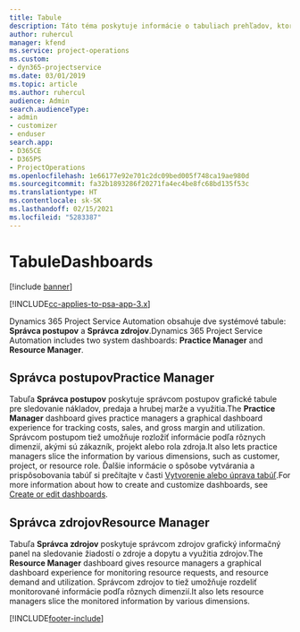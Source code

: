 ```yaml
---
title: Tabule
description: Táto téma poskytuje informácie o tabuliach prehľadov, ktoré sú zahrnuté Dynamics 365 Project Service Automation.
author: ruhercul
manager: kfend
ms.service: project-operations
ms.custom:
- dyn365-projectservice
ms.date: 03/01/2019
ms.topic: article
ms.author: ruhercul
audience: Admin
search.audienceType:
- admin
- customizer
- enduser
search.app:
- D365CE
- D365PS
- ProjectOperations
ms.openlocfilehash: 1e66177e92e701c2dc09bed005f748ca19ae980d
ms.sourcegitcommit: fa32b1893286f20271fa4ec4be8fc68bd135f53c
ms.translationtype: HT
ms.contentlocale: sk-SK
ms.lasthandoff: 02/15/2021
ms.locfileid: "5283387"
---
```

# <a name="dashboards"></a><span data-ttu-id="bea33-103">Tabule</span><span class="sxs-lookup"><span data-stu-id="bea33-103">Dashboards</span></span>

[!include [banner](../includes/psa-now-project-operations.md)]

[!INCLUDE[cc-applies-to-psa-app-3.x](../includes/cc-applies-to-psa-app-3x.md)]

<span data-ttu-id="bea33-104">Dynamics 365 Project Service Automation obsahuje dve systémové tabule: **Správca postupov** a **Správca zdrojov**.</span><span class="sxs-lookup"><span data-stu-id="bea33-104">Dynamics 365 Project Service Automation includes two system dashboards: **Practice Manager** and **Resource Manager**.</span></span>

## <a name="practice-manager"></a><span data-ttu-id="bea33-105">Správca postupov</span><span class="sxs-lookup"><span data-stu-id="bea33-105">Practice Manager</span></span> 

<span data-ttu-id="bea33-106">Tabuľa **Správca postupov** poskytuje správcom postupov grafické tabule pre sledovanie nákladov, predaja a hrubej marže a využitia.</span><span class="sxs-lookup"><span data-stu-id="bea33-106">The **Practice Manager** dashboard gives practice managers a graphical dashboard experience for tracking costs, sales, and gross margin and utilization.</span></span> <span data-ttu-id="bea33-107">Správcom postupom tiež umožňuje rozložiť informácie podľa rôznych dimenzií, akými sú zákazník, projekt alebo rola zdroja.</span><span class="sxs-lookup"><span data-stu-id="bea33-107">It also lets practice managers slice the information by various dimensions, such as customer, project, or resource role.</span></span> <span data-ttu-id="bea33-108">Ďalšie informácie o spôsobe vytvárania a prispôsobovania tabúľ si prečítajte v časti [Vytvorenie alebo úprava tabúľ](https://docs.microsoft.com/dynamics365/customerengagement/on-premises/customize/create-edit-dashboards).</span><span class="sxs-lookup"><span data-stu-id="bea33-108">For more information about how to create and customize dashboards, see [Create or edit dashboards](https://docs.microsoft.com/dynamics365/customerengagement/on-premises/customize/create-edit-dashboards).</span></span>

## <a name="resource-manager"></a><span data-ttu-id="bea33-109">Správca zdrojov</span><span class="sxs-lookup"><span data-stu-id="bea33-109">Resource Manager</span></span> 

<span data-ttu-id="bea33-110">Tabuľa **Správca zdrojov** poskytuje správcom zdrojov grafický informačný panel na sledovanie žiadostí o zdroje a dopytu a využitia zdrojov.</span><span class="sxs-lookup"><span data-stu-id="bea33-110">The **Resource Manager** dashboard gives resource managers a graphical dashboard experience for monitoring resource requests, and resource demand and utilization.</span></span> <span data-ttu-id="bea33-111">Správcom zdrojov to tiež umožňuje rozdeliť monitorované informácie podľa rôznych dimenzií.</span><span class="sxs-lookup"><span data-stu-id="bea33-111">It also lets resource managers slice the monitored information by various dimensions.</span></span>


[!INCLUDE[footer-include](../includes/footer-banner.md)]